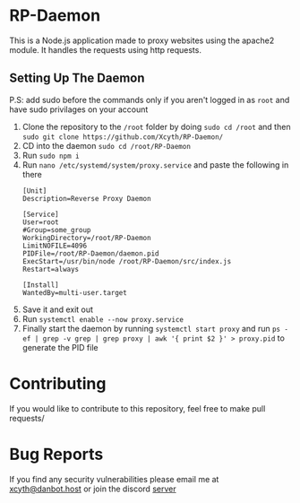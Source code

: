 # RP-Daemon

This is a Node.js application made to proxy websites using the apache2 module.
It handles the requests using http requests.

## Setting Up The Daemon
P.S: add sudo before the commands only if you aren't logged in as `root` and have sudo privilages on your account
1. Clone the repository to the `/root` folder by doing `sudo cd /root` and then `sudo git clone https://github.com/Xcyth/RP-Daemon/`
2. CD into the daemon `sudo cd /root/RP-Daemon`
3. Run `sudo npm i`
4. Run `nano /etc/systemd/system/proxy.service` and paste the following in there
   ```
   [Unit]
   Description=Reverse Proxy Daemon

   [Service]
   User=root
   #Group=some_group
   WorkingDirectory=/root/RP-Daemon
   LimitNOFILE=4096
   PIDFile=/root/RP-Daemon/daemon.pid
   ExecStart=/usr/bin/node /root/RP-Daemon/src/index.js
   Restart=always
   
   [Install]
   WantedBy=multi-user.target
 5. Save it and exit out
 6. Run `systemctl enable --now proxy.service`
 7. Finally start the daemon by running `systemctl start proxy` and run `ps -ef | grep -v grep | grep proxy | awk '{ print $2 }' > proxy.pid` to generate the PID file

# Contributing
If you would like to contribute to this repository, feel free to make pull requests/

# Bug Reports
If you find any security vulnerabilities please email me at [xcyth@danbot.host](mailto://xcyth@danbot.host) or join the discord [server](https://discord.gg/dbh)
